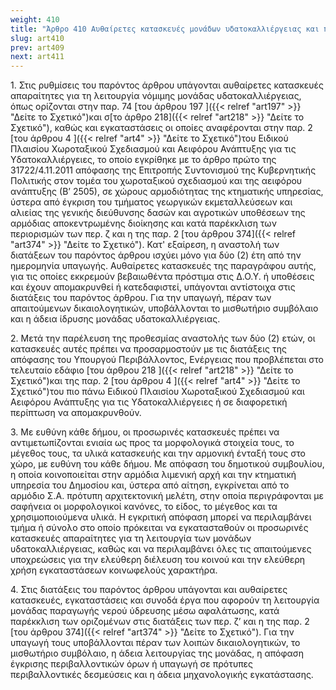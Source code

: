 ```yaml
---
weight: 410
title: "Άρθρο 410 Αυθαίρετες κατασκευές μονάδων υδατοκαλλιέργειας και προσαρτημάτων δημόσιων ιχθυοτροφείων"
slug: art410
prev: art409
next: art411
---
```


1\. Στις ρυθμίσεις του παρόντος άρθρου υπάγονται αυθαίρετες κατασκευές απαραίτητες για τη λειτουργία νόμιμης μονάδας υδατοκαλλιέργειας, όπως ορίζονται στην παρ. 74 [του άρθρου 197 ]({{< relref "art197" >}} "Δείτε το Σχετικό")και σ[το άρθρο 218]({{< relref "art218" >}} "Δείτε το Σχετικό"), καθώς και εγκαταστάσεις οι οποίες αναφέρονται στην παρ. 2 [του άρθρου 4 ]({{< relref "art4" >}} "Δείτε το Σχετικό")του Ειδικού Πλαισίου Χωροταξικού Σχεδιασμού και Αειφόρου Ανάπτυξης για τις Υδατοκαλλιέργειες, το οποίο εγκρίθηκε με το άρθρο πρώτο της 31722/4.11.2011 απόφασης της Επιτροπής Συντονισμού της Κυβερνητικής Πολιτικής στον τομέα του χωροταξικού σχεδιασμού και της αειφόρου ανάπτυξης (Β’ 2505), σε χώρους αρμοδιότητας της κτηματικής υπηρεσίας, ύστερα από έγκριση του τμήματος γεωργικών εκμεταλλεύσεων και αλιείας της γενικής διεύθυνσης δασών και αγροτικών υποθέσεων της αρμόδιας αποκεντρωμένης διοίκησης και κατά παρέκκλιση των περιορισμών των περ. ζ και η της παρ. 2 [του άρθρου 374]({{< relref "art374" >}} "Δείτε το Σχετικό"). Κατ' εξαίρεση, η αναστολή των διατάξεων του παρόντος άρθρου ισχύει μόνο για δύο (2) έτη από την ημερομηνία υπαγωγής. Αυθαίρετες κατασκευές της παραγράφου αυτής, για τις οποίες εκκρεμούν βεβαιωθέντα πρόστιμα στις Δ.Ο.Υ. ή υποθέσεις και έχουν απομακρυνθεί ή κατεδαφιστεί, υπάγονται αντίστοιχα στις διατάξεις του παρόντος άρθρου. Για την υπαγωγή, πέραν των απαιτούμενων δικαιολογητικών, υποβάλλονται το μισθωτήριο συμβόλαιο και η άδεια ίδρυσης μονάδας υδατοκαλλιέργειας.

2\. Μετά την παρέλευση της προθεσμίας αναστολής των δύο (2) ετών, οι κατασκευές αυτές πρέπει να προσαρμοστούν με τις διατάξεις της απόφασης του Υπουργού Περιβάλλοντος, Ενέργειας που προβλέπεται στο τελευταίο εδάφιο [του άρθρου 218 ]({{< relref "art218" >}} "Δείτε το Σχετικό")και της παρ. 2 [του άρθρου 4 ]({{< relref "art4" >}} "Δείτε το Σχετικό")του πιο πάνω Ειδικού Πλαισίου Χωροταξικού Σχεδιασμού και Αειφόρου Ανάπτυξης για τις Υδατοκαλλιέργειες ή σε διαφορετική περίπτωση να απομακρυνθούν.

3\. Με ευθύνη κάθε δήμου, οι προσωρινές κατασκευές πρέπει να αντιμετωπίζονται ενιαία ως προς τα μορφολογικά στοιχεία τους, το μέγεθος τους, τα υλικά κατασκευής και την αρμονική ένταξή τους στο χώρο, με ευθύνη του κάθε δήμου. Με απόφαση του δημοτικού συμβουλίου, η οποία κοινοποιείται στην αρμόδια λιμενική αρχή και την κτηματική υπηρεσία του Δημοσίου και, ύστερα από αίτηση, εγκρίνεται από το αρμόδιο Σ.Α. πρότυπη αρχιτεκτονική μελέτη, στην οποία περιγράφονται με σαφήνεια οι μορφολογικοί κανόνες, το είδος, το μέγεθος και τα χρησιμοποιούμενα υλικά. Η εγκριτική απόφαση μπορεί να περιλαμβάνει τμήμα ή σύνολο στο οποίο πρόκειται να εγκατασταθούν οι προσωρινές κατασκευές απαραίτητες για τη λειτουργία των μονάδων υδατοκαλλιέργειας, καθώς και να περιλαμβάνει όλες τις απαιτούμενες υποχρεώσεις για την ελεύθερη διέλευση του κοινού και την ελεύθερη χρήση εγκαταστάσεων κοινωφελούς χαρακτήρα.

4\. Στις διατάξεις του παρόντος άρθρου υπάγονται και αυθαίρετες κατασκευές, εγκαταστάσεις και συνοδά έργα που αφορούν τη λειτουργία μονάδας παραγωγής νερού ύδρευσης μέσω αφαλάτωσης, κατά παρέκκλιση των οριζομένων στις διατάξεις των περ. ζ’ και η της παρ. 2 [του άρθρου 374]({{< relref "art374" >}} "Δείτε το Σχετικό"). Για την υπαγωγή τους υποβάλλονται πέραν των λοιπών δικαιολογητικών, το μισθωτήριο συμβόλαιο, η άδεια λειτουργίας της μονάδας, η απόφαση έγκρισης περιβαλλοντικών όρων ή υπαγωγή σε πρότυπες περιβαλλοντικές δεσμεύσεις και η άδεια μηχανολογικής εγκατάστασης.



